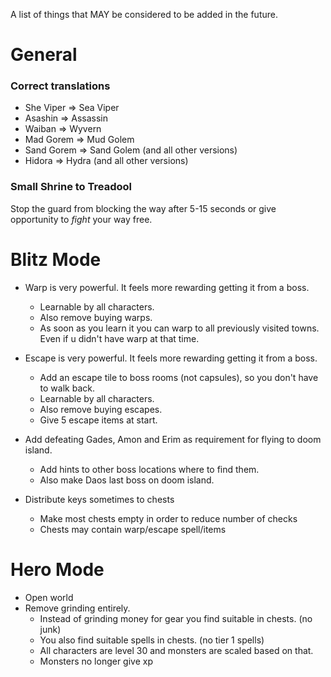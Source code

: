 
A list of things that MAY be considered to be added in the future.

# General

### Correct translations
- She Viper => Sea Viper
- Asashin => Assassin
- Waiban => Wyvern
- Mad Gorem => Mud Golem
- Sand Gorem => Sand Golem (and all other versions)
- Hidora => Hydra (and all other versions)

### Small Shrine to Treadool
Stop the guard from blocking the way after 5-15 seconds or give opportunity to *fight* your way free.

# Blitz Mode
- Warp is very powerful. It feels more rewarding getting it from a boss.
	- Learnable by all characters.
	- Also remove buying warps.
	- As soon as you learn it you can warp to all previously visited towns. Even if u didn't have warp at that time.

- Escape is very powerful. It feels more rewarding getting it from a boss.
	- Add an escape tile to boss rooms (not capsules), so you don't have to walk back.
	- Learnable by all characters.
	- Also remove buying escapes.
	- Give 5 escape items at start.

- Add defeating Gades, Amon and Erim as requirement for flying to doom island.
	- Add hints to other boss locations where to find them.
	- Also make Daos last boss on doom island.

- Distribute keys sometimes to chests
	- Make most chests empty in order to reduce number of checks
	- Chests may contain warp/escape spell/items


# Hero Mode
- Open world
- Remove grinding entirely.
	- Instead of grinding money for gear you find suitable in chests. (no junk)
	- You also find suitable spells in chests. (no tier 1 spells)
	- All characters are level 30 and monsters are scaled based on that.
	- Monsters no longer give xp
